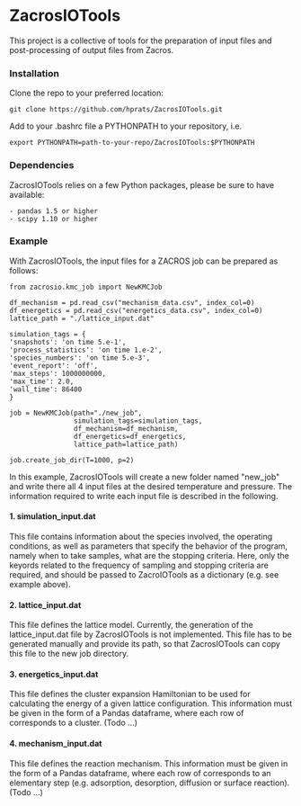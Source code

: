 ZacrosIOTools
===========

This project is a collective of tools for the preparation of input files and
post-processing of output files from Zacros.

### Installation

Clone the repo to your preferred location:

    git clone https://github.com/hprats/ZacrosIOTools.git

Add to your .bashrc file a PYTHONPATH to your repository, i.e.

    export PYTHONPATH=path-to-your-repo/ZacrosIOTools:$PYTHONPATH

### Dependencies

ZacrosIOTools relies on a few Python packages, please be sure to have available:

    - pandas 1.5 or higher 
    - scipy 1.10 or higher
    
### Example

With ZacrosIOTools, the input files for a ZACROS job can be prepared as follows:

    from zacrosio.kmc_job import NewKMCJob

    df_mechanism = pd.read_csv("mechanism_data.csv", index_col=0)
    df_energetics = pd.read_csv("energetics_data.csv", index_col=0)
    lattice_path = "./lattice_input.dat"

    simulation_tags = {
    'snapshots': 'on time 5.e-1',
    'process_statistics': 'on time 1.e-2',
    'species_numbers': 'on time 5.e-3',
    'event_report': 'off',
    'max_steps': 1000000000,
    'max_time': 2.0,
    'wall_time': 86400
    }

    job = NewKMCJob(path="./new_job",
                    simulation_tags=simulation_tags,
                    df_mechanism=df_mechanism,
                    df_energetics=df_energetics,
                    lattice_path=lattice_path)

    job.create_job_dir(T=1000, p=2)

In this example, ZacrosIOTools will create a new folder named "new_job" and write there all 4 input files at the desired temperature and pressure. The information required to write each input file is described in the following.

#### 1. simulation_input.dat

This file contains information about the species involved, the operating conditions, as well as parameters that specify the behavior of the program, namely when to take samples, what are the stopping criteria. Here, only the keyords related to the frequency of sampling and stopping criteria are required, and should be passed to ZacroIOTools as a dictionary (e.g. see example above).

#### 2. lattice_input.dat

This file defines the lattice model. Currently, the generation of the lattice_input.dat file by ZacrosIOTools is not implemented. This file has to be generated manually and provide its path, so that ZacrosIOTools can copy this file to the new job directory. 

#### 3. energetics_input.dat

This file defines the cluster expansion Hamiltonian to be used for calculating the energy of a given lattice configuration. This information must be given in the form of a Pandas dataframe, where each row of corresponds to a cluster. (Todo ...)

#### 4. mechanism_input.dat

This file defines the reaction mechanism. This information must be given in the form of a Pandas dataframe, where each row of corresponds to an elementary step (e.g. adsorption, desorption, diffusion or surface reaction). (Todo ...)
